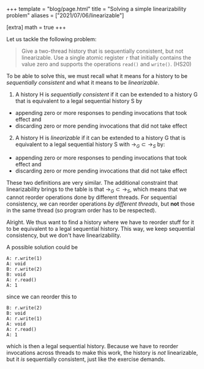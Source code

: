 +++
template = "blog/page.html"
title = "Solving a simple linearizability problem"
aliases = ["2021/07/06/linearizable"]

[extra] 
math = true
+++

Let us tackle the following problem: 

> Give a two-thread history that is sequentially consistent, but not linearizable. Use a single atomic register `r` that initially contains the value zero and supports the operations `read()` and `write()`. (HS20)

To be able to solve this, we must recall what it means for a history to be _sequentially consistent_ and what it means to be _linearizable_. 

1. A history H is _sequentially consistent_ if it can be extended to a history G that is equivalent to a legal sequential history S by 
* appending zero or more responses to pending invocations that took effect and 
* discarding zero or more pending invocations that did not take effect

2. A history H is _linearizable_ if it can be extended to a history G that is equivalent to a legal sequential history S with $\to_G \subset \to_S$ by:
* appending zero or more responses to pending invocations that took effect and 
* discarding zero or more pending invocations that did not take effect   

These two definitions are very similar. The additional constraint that linearizability brings to the table is that $\to_G \subset \to_S$, which means that we cannot reorder operations done by different threads. For sequential consistency, we can reorder operations _by different threads_, but **not** those in the same thread (so program order has to be respected).

Alright. We thus want to find a history where we have to reorder stuff for it to be equivalent to a legal sequential history. This way, we keep sequential consistency, but we don't have linearizability.

A possible solution could be

```
A: r.write(1)
A: void
B: r.write(2)
B: void
A: r.read()
A: 1
```

since we can reorder this to

```
B: r.write(2)
B: void
A: r.write(1)
A: void
A: r.read()
A: 1
```

which is then a legal sequential history. Because we have to reorder invocations across threads to make this work, the history is _not_ linearizable, but it _is_ sequentially consistent, just like the exercise demands.